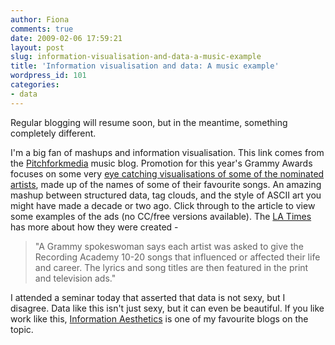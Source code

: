 ```yaml
---
author: Fiona
comments: true
date: 2009-02-06 17:59:21
layout: post
slug: information-visualisation-and-data-a-music-example
title: 'Information visualisation and data: A music example'
wordpress_id: 101
categories:
- data
---
```


Regular blogging will resume soon, but in the meantime, something completely different.

I'm a big fan of mashups and information visualisation. This link comes from the [Pitchforkmedia](http://www.pitchforkmedia.com/) music blog. Promotion for this year's Grammy Awards focuses on some very [eye catching visualisations of some of the nominated artists](http://www.pitchforkmedia.com/article/news/148444-thom-yorke-grammy-spokesman-extraordinaire), made up of the names of some of their favourite songs. An amazing mashup between structured data, tag clouds, and the style of ASCII art you might have made a decade or two ago. Click through to the article to view some examples of the ads (no CC/free versions available). The [LA Times](http://latimesblogs.latimes.com/music_blog/2009/01/grammys-get-lil.html) has more about how they were created -



> "A Grammy spokeswoman says each artist was asked to give the Recording Academy 10-20 songs that influenced or affected their life and career. The lyrics and song titles are then featured in the print and television ads."



I attended a seminar today that asserted that data is not sexy, but I disagree. Data like this isn't just sexy, but it can even be beautiful. If you like work like this, [Information Aesthetics](http://infosthetics.com/) is one of my favourite blogs on the topic. 
